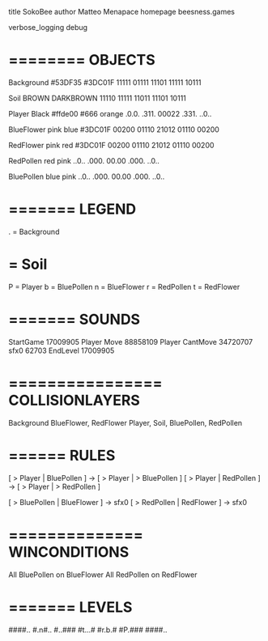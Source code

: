 title SokoBee
author Matteo Menapace
homepage beesness.games

verbose_logging
debug

========
OBJECTS
========

Background
#53DF35 #3DC01F
11111
01111
11101
11111
10111

Soil
BROWN DARKBROWN
11110
11111
11011
11101
10111

Player
Black #ffde00 #666 orange
.0.0.
.311.
00022
.331.
..0..

BlueFlower
pink blue #3DC01F
00200
01110
21012
01110
00200

RedFlower
pink red #3DC01F
00200
01110
21012
01110
00200

RedPollen
red pink
..0..
.000.
00.00
.000.
..0..

BluePollen
blue pink
..0..
.000.
00.00
.000.
..0..

=======
LEGEND
=======

. = Background
# = Soil
P = Player
b = BluePollen
n = BlueFlower
r = RedPollen
t = RedFlower

=======
SOUNDS
=======

StartGame 17009905
Player Move 88858109
Player CantMove 34720707
sfx0 62703
EndLevel 17009905

================
COLLISIONLAYERS
================

Background
BlueFlower, RedFlower
Player, Soil, BluePollen, RedPollen

======
RULES
======

[ > Player | BluePollen ] -> [ > Player | > BluePollen ]
[ > Player | RedPollen ] -> [ > Player | > RedPollen ]

[ > BluePollen | BlueFlower ] -> sfx0
[ > RedPollen | RedFlower ] -> sfx0

==============
WINCONDITIONS
==============

All BluePollen on BlueFlower
All RedPollen on RedFlower

=======
LEVELS
=======

####..
#.n#..
#..###
#t...#
#r.b.#
#P.###
####..
